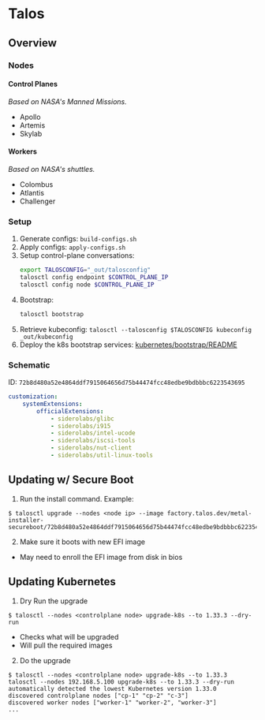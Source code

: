 # Talos

## Overview

### Nodes

#### Control Planes

_Based on NASA's Manned Missions._

- Apollo
- Artemis
- Skylab

#### Workers

_Based on NASA's shuttles._

- Colombus
- Atlantis
- Challenger

### Setup

1. Generate configs: `build-configs.sh`
3. Apply configs: `apply-configs.sh`
4. Setup control-plane conversations:
    ```sh
    export TALOSCONFIG="_out/talosconfig"
    talosctl config endpoint $CONTROL_PLANE_IP
    talosctl config node $CONTROL_PLANE_IP
    ```
5. Bootstrap:
    ```sh
    talosctl bootstrap
    ```
6. Retrieve kubeconfig: `talosctl --talosconfig $TALOSCONFIG kubeconfig _out/kubeconfig`
7. Deploy the k8s bootstrap services: [kubernetes/bootstrap/README](../kubernetes/bootstrap/README.md)

### Schematic

ID: `72b8d480a52e4864ddf7915064656d75b44474fcc48edbe9bdbbbc6223543695`

```yaml
customization:
    systemExtensions:
        officialExtensions:
            - siderolabs/glibc
            - siderolabs/i915
            - siderolabs/intel-ucode
            - siderolabs/iscsi-tools
            - siderolabs/nut-client
            - siderolabs/util-linux-tools
```

## Updating w/ Secure Boot

1. Run the install command. Example:

  ```shell
  $ talosctl upgrade --nodes <node ip> --image factory.talos.dev/metal-installer-secureboot/72b8d480a52e4864ddf7915064656d75b44474fcc48edbe9bdbbbc6223543695:v<new_version>
  ```
2. Make sure it boots with new EFI image
  - May need to enroll the EFI image from disk in bios

## Updating Kubernetes

1. Dry Run the upgrade

  ```shell
  $ talosctl --nodes <controlplane node> upgrade-k8s --to 1.33.3 --dry-run
  ```

- Checks what will be upgraded
- Will pull the required images

2. Do the upgrade

  ```shell
  $ talosctl --nodes <controlplane node> upgrade-k8s --to 1.33.3
  talosctl --nodes 192.168.5.100 upgrade-k8s --to 1.33.3 --dry-run
  automatically detected the lowest Kubernetes version 1.33.0
  discovered controlplane nodes ["cp-1" "cp-2" "c-3"]
  discovered worker nodes ["worker-1" "worker-2", "worker-3"]
  ...

  ```

